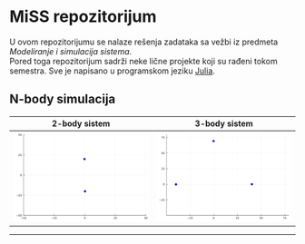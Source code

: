 # MiSS repozitorijum

U ovom repozitorijumu se nalaze rešenja zadataka sa vežbi iz predmeta *Modeliranje i simulacija sistema*. \
Pored toga repozitorijum sadrži neke lične projekte koji su rađeni tokom semestra. Sve je napisano u programskom jeziku 
[Julia](https://docs.julialang.org).

## N-body simulacija

2-body sistem | 3-body sistem
:-------------------------:|:-------------------------:
![](n_body/2_body.gif)	|	![](n_body/3_body.gif)
---
